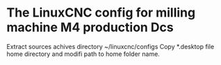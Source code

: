 # The LinuxCNC config for milling machine M4 production Dcs
Extract sources achives directory ~/linuxcnc/configs
Copy *.desktop file home directory and modifi path to home folder name.
